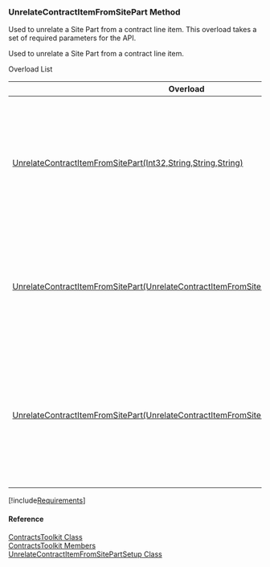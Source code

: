 ﻿### UnrelateContractItemFromSitePart Method

Used to unrelate a Site Part from a contract line item. This overload takes a set of required parameters for the API.

Used to unrelate a Site Part from a contract line item.

Overload List

| Overload | Description |
| --- | --- |
| [UnrelateContractItemFromSitePart(Int32,String,String,String)](FChoice.Toolkits.Clarify~FChoice.Toolkits.Clarify.Contracts.ContractsToolkit~UnrelateContractItemFromSitePart(Int32,String,String,String).md) | Used to unrelate a Site Part from a contract line item. This overload takes a set of required parameters for the API.   |
| [UnrelateContractItemFromSitePart(UnrelateContractItemFromSitePartSetup)](FChoice.Toolkits.Clarify~FChoice.Toolkits.Clarify.Contracts.ContractsToolkit~UnrelateContractItemFromSitePart(UnrelateContractItemFromSitePartSetup).md) | Used to unrelate a Site Part from a contract line item. This overload takes a setup object.   |
| [UnrelateContractItemFromSitePart(UnrelateContractItemFromSitePartSetup,IDbTransaction)](FChoice.Toolkits.Clarify~FChoice.Toolkits.Clarify.Contracts.ContractsToolkit~UnrelateContractItemFromSitePart(UnrelateContractItemFromSitePartSetup,IDbTransaction).md) | Used to unrelate a Site Part from a contract line item. This overload takes a setup object and a database transaction.   |

[!include[Requirements](../partials/requirements.md)]



#### Reference

[ContractsToolkit Class](FChoice.Toolkits.Clarify~FChoice.Toolkits.Clarify.Contracts.ContractsToolkit.md)  
[ContractsToolkit Members](FChoice.Toolkits.Clarify~FChoice.Toolkits.Clarify.Contracts.ContractsToolkit_members.md)  
[UnrelateContractItemFromSitePartSetup Class](FChoice.Toolkits.Clarify~FChoice.Toolkits.Clarify.Contracts.UnrelateContractItemFromSitePartSetup.md)